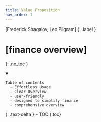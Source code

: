 ```yaml
---
title: Value Proposition
nav_order: 1
---
```


[Frederick Shagalov, Leo Pilgram]
{: .label }

# [finance overview]
{: .no_toc }

<details open markdown="block">
  <summary>
   
    Table of contents 
      - Effortless Usage
      - Clear Overview
      - user-friendly
      - designed to simplify finance
      - comprehensive overview
   
  </summary>
  {: .text-delta }
- TOC
{:toc}
</details>
